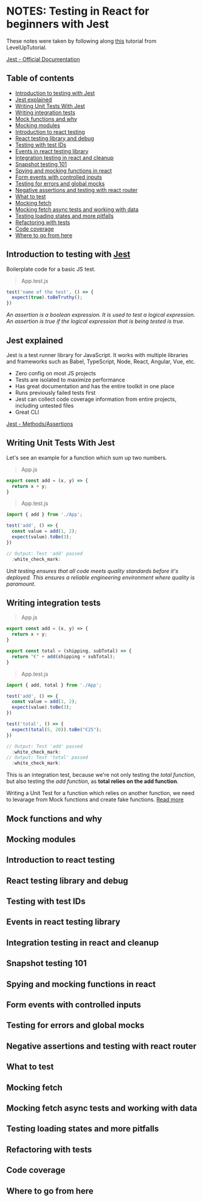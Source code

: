 # NOTES: Testing in React for beginners with Jest

These notes were taken by following along [this](https://leveluptutorials.com/tutorials/react-testing-for-beginners/react-testing-for-beginners) tutorial from LevelUpTutorial.

[Jest - Official Documentation](https://jestjs.io/docs/getting-started)

## Table of contents

* [Introduction to testing with Jest](https://github.com/benjaminpeto/NOTES-react-testing#introduction-to-testing-with-jest)
* [Jest explained](https://github.com/benjaminpeto/NOTES-react-testing#jest-explained)
* [Writing Unit Tests With Jest](https://github.com/benjaminpeto/NOTES-react-testing#writing-unit-tests-with-jest)
* [Writing integration tests](https://github.com/benjaminpeto/NOTES-react-testing#writing-integration-tests)
* [Mock functions and why](https://github.com/benjaminpeto/NOTES-react-testing#mock-functions-and-why)
* [Mocking modules](https://github.com/benjaminpeto/NOTES-react-testing#mocking-modules)
* [Introduction to react testing](https://github.com/benjaminpeto/NOTES-react-testing#introduction-to-react-testing)
* [React testing library and debug](https://github.com/benjaminpeto/NOTES-react-testing#react-testing-library-and-debug)
* [Testing with test IDs](https://github.com/benjaminpeto/NOTES-react-testing#testing-with-test-ids)
* [Events in react testing library](https://github.com/benjaminpeto/NOTES-react-testing#events-in-react-testing-library)
* [Integration testing in react and cleanup](https://github.com/benjaminpeto/NOTES-react-testing#integration-testing-in-react-and-cleanup)
* [Snapshot testing 101](https://github.com/benjaminpeto/NOTES-react-testing#snapshot-testing-101)
* [Spying and mocking functions in react](https://github.com/benjaminpeto/NOTES-react-testing#spying-and-mocking-functions-in-react)
* [Form events with controlled inputs](https://github.com/benjaminpeto/NOTES-react-testing#form-events-with-controlled-inputs)
* [Testing for errors and global mocks](https://github.com/benjaminpeto/NOTES-react-testing#testing-for-errors-and-global-mocks)
* [Negative assertions and testing with react router](https://github.com/benjaminpeto/NOTES-react-testing#negative-assertions-and-testing-with-react-router)
* [What to test](https://github.com/benjaminpeto/NOTES-react-testing#what-to-test)
* [Mocking fetch](https://github.com/benjaminpeto/NOTES-react-testing#mocking-fetch)
* [Mocking fetch async tests and working with data](https://github.com/benjaminpeto/NOTES-react-testing#mocking-fetch-async-tests-and-working-with-data)
* [Testing loading states and more pitfalls](https://github.com/benjaminpeto/NOTES-react-testing#testing-loading-states-and-more-pitfalls)
* [Refactoring with tests](https://github.com/benjaminpeto/NOTES-react-testing#refactoring-with-tests)
* [Code coverage](https://github.com/benjaminpeto/NOTES-react-testing#code-coverage)
* [Where to go from here](https://github.com/benjaminpeto/NOTES-react-testing#where-to-go-from-here)




## Introduction to testing with [Jest](https://https://jestjs.io/)

Boilerplate code for a basic JS test.

> App.test.js
```javascript
test('name of the test', () => {
  expect(true).toBeTruthy();
})
```
  
  *An assertion is a boolean expression. It is used to test a logical expression. An assertion is true if the logical expression that is being tested is true.*



  ## Jest explained

Jest is a test runner library for JavaScript. It works with multiple libraries and frameworks such as Babel, TypeScript, Node, React, Angular, Vue, etc.

* Zero config on most JS projects
* Tests are isolated to maximize performance
* Has great documentation and has the entire toolkit in one place
* Runs previously failed tests first
* Jest can collect code coverage information from entire projects, including untested files
* Great CLI

[Jest - Methods/Assertions](https://jestjs.io/docs/api)



  ## Writing Unit Tests With Jest

Let's see an example for a function which sum up two numbers.

> App.js
```javascript
export const add = (x, y) => {
  return x + y;
}
```

> App.test.js
```javascript
import { add } from './App';

test('add', () => {
  const value = add(1, 2);
  expect(value).toBe(3);
})

// Output: Test 'add' passed
  :white_check_mark:
```

*Unit testing ensures that all code meets quality standards before it's deployed. This ensures a reliable engineering environment where quality is paramount.*




  ## Writing integration tests

  > App.js
```javascript
export const add = (x, y) => {
  return x + y;
}

export const total = (shipping, subTotal) => {
  return "€" + add(shipping + subTotal);
}
```

> App.test.js
```javascript
import { add, total } from './App';

test('add', () => {
  const value = add(1, 2);
  expect(value).toBe(3);
})

test('total', () => {
  expect(total(5, 20)).toBe("€25");
})

// Output: Test 'add' passed
  :white_check_mark:
// Output: Test 'total' passed
  :white_check_mark:
```

This is an integration test, because we're not only testing the *total function*, but also testing the *add function*, as **total relies on the add function**.

Writing a Unit Test for a function which relies on another function, we need to levarage from Mock functions and create fake functions. [Read more](https://github.com/benjaminpeto/NOTES-react-testing#mock-functions-and-why)

  ## Mock functions and why

  ## Mocking modules

  ## Introduction to react testing

  ## React testing library and debug

  ## Testing with test IDs

  ## Events in react testing library

  ## Integration testing in react and cleanup

  ## Snapshot testing 101

  ## Spying and mocking functions in react

  ## Form events with controlled inputs

  ## Testing for errors and global mocks

  ## Negative assertions and testing with react router

  ## What to test

  ## Mocking fetch

  ## Mocking fetch async tests and working with data

  ## Testing loading states and more pitfalls

  ## Refactoring with tests

  ## Code coverage

  ## Where to go from here
